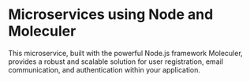 # Microservices  using Node and Moleculer
 This microservice, built with the powerful Node.js framework Moleculer, provides a robust and scalable solution for user registration, email communication, and authentication within your application.
  
